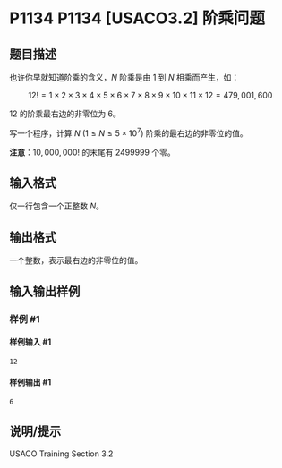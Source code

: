 # P1134 P1134 [USACO3.2] 阶乘问题

## 题目描述

也许你早就知道阶乘的含义，$N$ 阶乘是由 $1$ 到 $N$ 相乘而产生，如：

$$12!=1\times 2\times 3\times 4\times 5\times 6\times 7\times 8\times 9\times 10\times 11\times  12=479{,}001{,}600$$

$12$ 的阶乘最右边的非零位为 $6$。

写一个程序，计算 $N\ (1\le N\le5\times 10^7)$ 阶乘的最右边的非零位的值。

**注意**：$10{,}000{,}000!$ 的末尾有 $2499999$ 个零。

## 输入格式

仅一行包含一个正整数 $N$。


## 输出格式

一个整数，表示最右边的非零位的值。


## 输入输出样例

### 样例 #1

#### 样例输入 #1

```
12
```

#### 样例输出 #1

```
6
```

## 说明/提示

USACO Training Section 3.2


